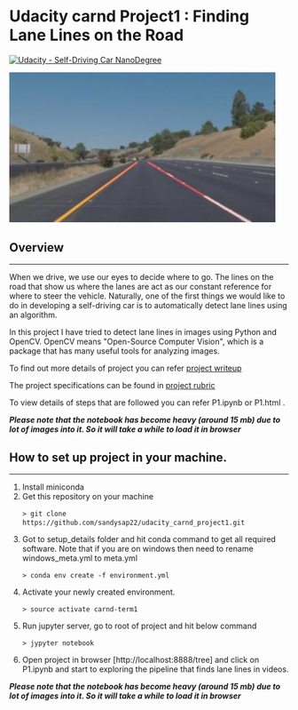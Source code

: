 # Udacity carnd Project1 : Finding Lane Lines on the Road

[![Udacity - Self-Driving Car NanoDegree](https://s3.amazonaws.com/udacity-sdc/github/shield-carnd.svg)](http://www.udacity.com/drive)

[image1]: ./examples/laneLines_thirdPass.jpg "lane lines"
[image2]: ./sample_images/p1_step8.jpg "lane lines"

<img src="sample_images/p1_step8.jpg" width="480" alt="Combined Image" />


## Overview
---
When we drive, we use our eyes to decide where to go.  The lines on the road that show us where the lanes are act as our constant reference for where to steer the vehicle.  Naturally, one of the first things we would like to do in developing a self-driving car is to automatically detect lane lines using an algorithm.

In this project I have tried to detect lane lines in images using Python and OpenCV.  OpenCV means "Open-Source Computer Vision", which is a package that has many useful tools for analyzing images.

To find out more details of project you can refer [project writeup](https://github.com/sandysap22/udacity_carnd_project1/blob/master/Project1_writeup.md)

The project specifications can be found in [project rubric](https://review.udacity.com/#!/rubrics/322/view)

To view details of steps that are followed you can refer P1.ipynb or P1.html . 

***Please note that the notebook has become heavy (around 15 mb) due to lot of images into it. So it will take a while to load it in browser***

## How to set up project in your machine. 
---
1. Install miniconda
2. Get this repository on your machine 
    ```
    > git clone https://github.com/sandysap22/udacity_carnd_project1.git
    ```
3. Got to setup_details folder and hit conda command to get all required software. Note that if you are on windows then need to rename windows_meta.yml to meta.yml
    ```
    > conda env create -f environment.yml
    ```
4. Activate your newly created environment.
    ```
    > source activate carnd-term1
    ```
5. Run jupyter server, go to root of project and hit below command
    ```
    > jypyter notebook
    ```
6. Open project in browser [http://localhost:8888/tree] and click on P1.ipynb and start to exploring the pipeline that finds lane lines in videos.

***Please note that the notebook has become heavy (around 15 mb) due to lot of images into it. So it will take a while to load it in browser***
  